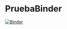 # PruebaBinder
[![Binder](https://mybinder.org/badge_logo.svg)](https://mybinder.org/v2/gh/daniel-castillo/PruebaBinder/tree/main/HEAD)
